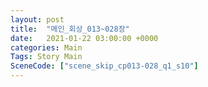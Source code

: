 ```yaml
---
layout: post
title:  "메인_회상_013~028장"
date:   2021-01-22 03:00:00 +0000
categories: Main
Tags: Story Main
SceneCode: ["scene_skip_cp013-028_q1_s10"]
---
```

